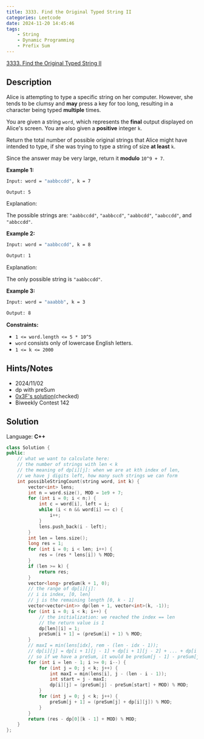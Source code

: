 ```yaml
---
title: 3333. Find the Original Typed String II
categories: Leetcode
date: 2024-11-20 14:45:46
tags:
    - String
    - Dynamic Programming
    - Prefix Sum
---
```


[3333. Find the Original Typed String II](https://leetcode.com/problems/find-the-original-typed-string-ii/description/)

## Description

Alice is attempting to type a specific string on her computer. However, she tends to be clumsy and **may**  press a key for too long, resulting in a character being typed **multiple**  times.

You are given a string `word`, which represents the **final**  output displayed on Alice's screen. You are also given a **positive**  integer `k`.

Return the total number of possible original strings that Alice might have intended to type, if she was trying to type a string of size **at least**  `k`.

Since the answer may be very large, return it **modulo**  `10^9 + 7`.

**Example 1:**

```bash
Input: word = "aabbccdd", k = 7

Output: 5
```

Explanation:

The possible strings are: `"aabbccdd"`, `"aabbccd"`, `"aabbcdd"`, `"aabccdd"`, and `"abbccdd"`.

**Example 2:**

```bash
Input: word = "aabbccdd", k = 8

Output: 1
```

Explanation:

The only possible string is `"aabbccdd"`.

**Example 3:**

```bash
Input: word = "aaabbb", k = 3

Output: 8
```

**Constraints:**

- `1 <= word.length <= 5 * 10^5`
- `word` consists only of lowercase English letters.
- `1 <= k <= 2000`

## Hints/Notes

- 2024/11/02
- dp with preSum
- [0x3F's solution](https://leetcode.cn/problems/find-the-original-typed-string-ii/solutions/2966856/zheng-nan-ze-fan-qian-zhui-he-you-hua-dp-5mi9/)(checked)
- Biweekly Contest 142

## Solution

Language: **C++**

```C++
class Solution {
public:
    // what we want to calculate here:
    // the number of strings with len < k
    // the meaning of dp[i][j]: when we are at kth index of len,
    // we have j digits left, how many such strings we can form
    int possibleStringCount(string word, int k) {
        vector<int> lens;
        int n = word.size(), MOD = 1e9 + 7;
        for (int i = 0; i < n;) {
            int c = word[i], left = i;
            while (i < n && word[i] == c) {
                i++;
            }
            lens.push_back(i - left);
        }
        int len = lens.size();
        long res = 1;
        for (int i = 0; i < len; i++) {
            res = (res * lens[i]) % MOD;
        }
        if (len >= k) {
            return res;
        }
        vector<long> preSum(k + 1, 0);
        // the range of dp[i][j]:
        // i is index, [0, len]
        // j is the remaining length [0, k - 1]
        vector<vector<int>> dp(len + 1, vector<int>(k, -1));
        for (int i = 0; i < k; i++) {
            // the initialization: we reached the index == len
            // the return value is 1
            dp[len][i] = 1;
            preSum[i + 1] = (preSum[i] + 1) % MOD;
        }
        // maxI = min(lens[idx], rem - (len - idx - 1));
        // dp[i][j] = dp[i + 1][j - 1] + dp[i + 1][j - 2] + ... + dp[i + 1][j - maxI]
        // so if we have a preSum, it would be preSum[j - 1] - preSum[j - maxI - 1]
        for (int i = len - 1; i >= 0; i--) {
            for (int j = 0; j < k; j++) {
                int maxI = min(lens[i], j - (len - i - 1));
                int start = j - maxI;
                dp[i][j] = (preSum[j] - preSum[start] + MOD) % MOD;
            }
            for (int j = 0; j < k; j++) {
                preSum[j + 1] = (preSum[j] + dp[i][j]) % MOD;
            }
        }
        return (res - dp[0][k - 1] + MOD) % MOD;
    }
};
```
